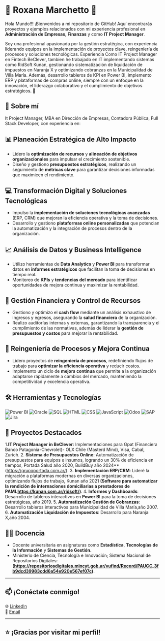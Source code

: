 # 💼 Roxana Marchetto 🏢

Hola Mundo!!!
¡Bienvenidos a mi repositorio de GitHub! Aquí encontrarás proyectos y ejemplos relacionados con mi experiencia profesional en **Administración de Empresas**, **Finanzas** y como **IT Project Manager**. 

Soy una profesional apasionada por la gestión estratégica, con experiencia liderando equipos en la implementación de proyectos clave, reingeniería de procesos y soluciones tecnológicas. Experiencia Como IT Project Manager en Fintech BeClever, tambien he trabajado en IT implementando sistemas como RidSoft Kunan, gestionando sistematización de liquidación de impuestos en Naranja X y optimizando cobranzas en la Municipalidad de Villa María. Además, desarrollo tableros de KPI en Power BI, implemento ERP y plataformas de compras online, siempre con un enfoque en la innovación, el liderazgo colaborativo y el cumplimiento de objetivos estratégicos. 🌟

## 🎯 Sobre mí

It Project Manager, MBA en Dirección de Empresas, Contadora Pública, Full Stack Developer, con experiencia en:

## 📊 **Planeación Estratégica de Alto Impacto**
- Lidero la **optimización de recursos** y **alineación de objetivos organizacionales** para impulsar el crecimiento sostenible.
- Diseño y gestiono **presupuestos estratégicos**, realizando un seguimiento de **métricas clave** para garantizar decisiones informadas que maximicen el rendimiento.

## 💻 **Transformación Digital y Soluciones Tecnológicas**
- Impulso la **implementación de soluciones tecnológicas avanzadas** (ERP, CRM) que mejoran la eficiencia operativa y la toma de decisiones.
- Desarrollo y gestiono **plataformas online personalizadas** que potencian la automatización y la integración de procesos dentro de la organización.

## 📈 **Análisis de Datos y Business Intelligence**
- Utilizo herramientas de **Data Analytics** y **Power BI** para transformar datos en **informes estratégicos** que facilitan la toma de decisiones en tiempo real.
- Monitoreo de **KPIs** y **tendencias del mercado** para identificar oportunidades de mejora continua y maximizar la rentabilidad.

## 📂 **Gestión Financiera y Control de Recursos**
- Gestiono y optimizo el **cash flow** mediante un análisis exhaustivo de ingresos y egresos, asegurando la **salud financiera** de la organización.
- Realizo auditorías internas y externas, garantizando la transparencia y el cumplimiento de las normativas, además de liderar la **gestión de presupuestos y costos** para mejorar la rentabilidad.

## 🔄 **Reingeniería de Procesos y Mejora Continua**
- Lidero proyectos de **reingeniería de procesos**, redefiniendo flujos de trabajo para **optimizar la eficiencia operativa** y reducir costos.
- Implemento un ciclo de **mejora continua** que permite a la organización adaptarse rápidamente a cambios del mercado, manteniendo la competitividad y excelencia operativa.


## 🛠️ Herramientas y Tecnologías

![Power BI](https://img.shields.io/badge/Power%20BI-FFD700?style=for-the-badge&logo=powerbi&logoColor=white)
![Oracle](https://img.shields.io/badge/Oracle-F80000?style=for-the-badge&logo=oracle&logoColor=white)
![SQL](https://img.shields.io/badge/SQL-4479A1?style=for-the-badge&logo=postgresql&logoColor=white)
![HTML](https://img.shields.io/badge/HTML-E34F26?style=for-the-badge&logo=html5&logoColor=white)
![CSS](https://img.shields.io/badge/CSS-1572B6?style=for-the-badge&logo=css3&logoColor=white)
![JavaScript](https://img.shields.io/badge/JavaScript-F7DF1E?style=for-the-badge&logo=javascript&logoColor=black)
![Odoo](https://img.shields.io/badge/Odoo-512DA8?style=for-the-badge&logo=odoo&logoColor=white)
![SAP](https://img.shields.io/badge/SAP-0FAAFF?style=for-the-badge&logo=sap&logoColor=white)
![Jira](https://img.shields.io/badge/Jira-0052CC?style=for-the-badge&logo=jira&logoColor=white)

## 🚀 Proyectos Destacados

1.**IT Project Manager in BeClever**: Implementaciones para Gpat (Financiera Banco Patagonia-Chevrolet)- OLX Chile (Masterd Mind), Visa, Cabal, Zurich.
2. **Sistema de Presupuestos Online**: Automatización de presupuestos para equipos e insumos, logrando un 30% de eficiencia en tiempos, Portada Salud año 2020, BuildBuy año 2024**(https://grupoportada.com.ar/).
3. **Implementación ERP/CRM**: Lideré la migración a plataformas modernas en diversas organizaciones, optimizando flujos de trabajo, Kunan año 2021 **(Software para automatizar la rendición de internaciones domiciliarias a prestadores de PAMI.https://kunan.com.ar/ridsoft/)**.
4. **Informes y Dashboards**: Desarrollo de tableros interactivos en **Power BI** para la toma de decisiones estratégicas, año 2019.
5. **Automatización Gestión de Cobranzas**: Desarrollo tableros interactivos para Municipalidad de Villa María,año 2007.
6. **Automatización Liquidación de Impuestos**: Desarrollo para Naranja X,año 2004.

## 👩‍🏫 Docencia

- Docente universitaria en asignaturas como **Estadística**, **Tecnologías de la Información** y **Sistemas de Gestión**.
- Ministerio de Ciencia, Tecnología e Innovación; Sistema Nacional de Repositorios Digitales: **(https://repositoriosdigitales.mincyt.gob.ar/vufind/Record/PAUCC_3fb9dcd39983cdd6a54e920e567ef07c)**.

---

## 📫 ¡Conéctate conmigo!

🌐 [LinkedIn](https://www.linkedin.com/in/mbamarchetto)  
📧 [Email](mailto:roxanamarchetto@gmail.com)  

---

## ⭐ ¡Gracias por visitar mi perfil!
